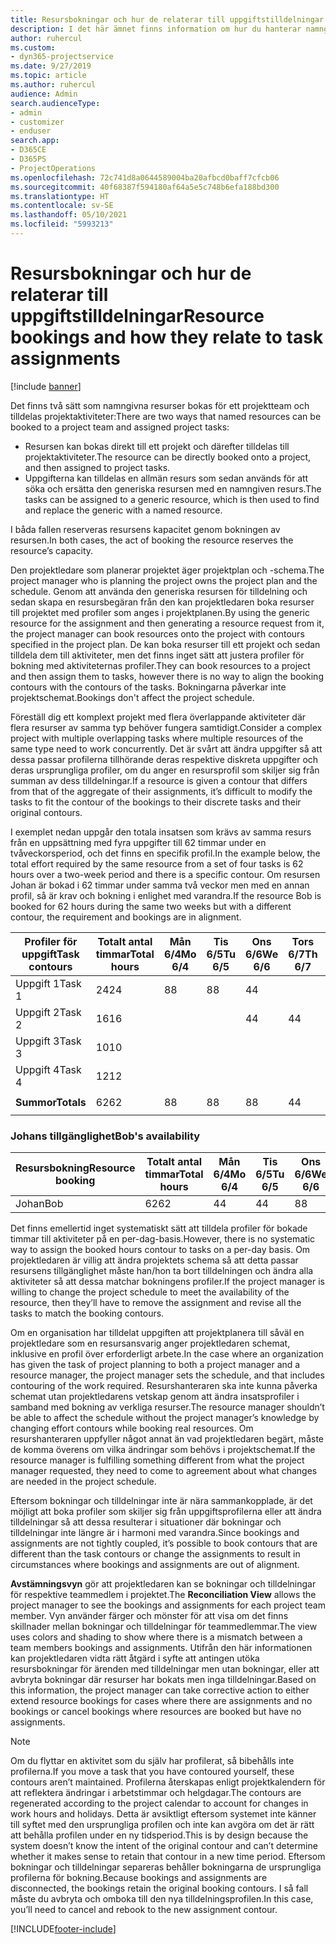 ```yaml
---
title: Resursbokningar och hur de relaterar till uppgiftstilldelningar
description: I det här ämnet finns information om hur du hanterar namngivna resurser, resursbokningar och aktivitetstilldelningar samt hur de relaterar till varandra.
author: ruhercul
ms.custom:
- dyn365-projectservice
ms.date: 9/27/2019
ms.topic: article
ms.author: ruhercul
audience: Admin
search.audienceType:
- admin
- customizer
- enduser
search.app:
- D365CE
- D365PS
- ProjectOperations
ms.openlocfilehash: 72c741d8a0644589004ba20afbcd0baff7cfcb06
ms.sourcegitcommit: 40f68387f594180af64a5e5c748b6efa188bd300
ms.translationtype: HT
ms.contentlocale: sv-SE
ms.lasthandoff: 05/10/2021
ms.locfileid: "5993213"
---
```

# <a name="resource-bookings-and-how-they-relate-to-task-assignments"></a><span data-ttu-id="c41c2-103">Resursbokningar och hur de relaterar till uppgiftstilldelningar</span><span class="sxs-lookup"><span data-stu-id="c41c2-103">Resource bookings and how they relate to task assignments</span></span>

[!include [banner](../includes/psa-now-project-operations.md)]

<span data-ttu-id="c41c2-104">Det finns två sätt som namngivna resurser bokas för ett projektteam och tilldelas projektaktiviteter:</span><span class="sxs-lookup"><span data-stu-id="c41c2-104">There are two ways that named resources can be booked to a project team and assigned project tasks:</span></span>

- <span data-ttu-id="c41c2-105">Resursen kan bokas direkt till ett projekt och därefter tilldelas till projektaktiviteter.</span><span class="sxs-lookup"><span data-stu-id="c41c2-105">The resource can be directly booked onto a project, and then assigned to project tasks.</span></span>
- <span data-ttu-id="c41c2-106">Uppgifterna kan tilldelas en allmän resurs som sedan används för att söka och ersätta den generiska resursen med en namngiven resurs.</span><span class="sxs-lookup"><span data-stu-id="c41c2-106">The tasks can be assigned to a generic resource, which is then used to find and replace the generic with a named resource.</span></span> 

<span data-ttu-id="c41c2-107">I båda fallen reserveras resursens kapacitet genom bokningen av resursen.</span><span class="sxs-lookup"><span data-stu-id="c41c2-107">In both cases, the act of booking the resource reserves the resource’s capacity.</span></span>

<span data-ttu-id="c41c2-108">Den projektledare som planerar projektet äger projektplan och -schema.</span><span class="sxs-lookup"><span data-stu-id="c41c2-108">The project manager who is planning the project owns the project plan and the schedule.</span></span> <span data-ttu-id="c41c2-109">Genom att använda den generiska resursen för tilldelning och sedan skapa en resursbegäran från den kan projektledaren boka resurser till projektet med profiler som anges i projektplanen.</span><span class="sxs-lookup"><span data-stu-id="c41c2-109">By using the generic resource for the assignment and then generating a resource request from it, the project manager can book resources onto the project with contours specified in the project plan.</span></span> <span data-ttu-id="c41c2-110">De kan boka resurser till ett projekt och sedan tilldela dem till aktiviteter, men det finns inget sätt att justera profiler för bokning med aktiviteternas profiler.</span><span class="sxs-lookup"><span data-stu-id="c41c2-110">They can book resources to a project and then assign them to tasks, however there is no way to align the booking contours with the contours of the tasks.</span></span> <span data-ttu-id="c41c2-111">Bokningarna påverkar inte projektschemat.</span><span class="sxs-lookup"><span data-stu-id="c41c2-111">Bookings don't affect the project schedule.</span></span>

<span data-ttu-id="c41c2-112">Föreställ dig ett komplext projekt med flera överlappande aktiviteter där flera resurser av samma typ behöver fungera samtidigt.</span><span class="sxs-lookup"><span data-stu-id="c41c2-112">Consider a complex project with multiple overlapping tasks where multiple resources of the same type need to work concurrently.</span></span> <span data-ttu-id="c41c2-113">Det är svårt att ändra uppgifter så att dessa passar profilerna tillhörande deras respektive diskreta uppgifter och deras ursprungliga profiler, om du anger en resursprofil som skiljer sig från summan av dess tilldelningar.</span><span class="sxs-lookup"><span data-stu-id="c41c2-113">If a resource is given a contour that differs from that of the aggregate of their assignments, it’s difficult to modify the tasks to fit the contour of the bookings to their discrete tasks and their original contours.</span></span>

<span data-ttu-id="c41c2-114">I exemplet nedan uppgår den totala insatsen som krävs av samma resurs från en uppsättning med fyra uppgifter till 62 timmar under en tvåveckorsperiod, och det finns en specifik profil.</span><span class="sxs-lookup"><span data-stu-id="c41c2-114">In the example below, the total effort required by the same resource from a set of four tasks is 62 hours over a two-week period and there is a specific contour.</span></span> <span data-ttu-id="c41c2-115">Om resursen Johan är bokad i 62 timmar under samma två veckor men med en annan profil, så är krav och bokning i enlighet med varandra.</span><span class="sxs-lookup"><span data-stu-id="c41c2-115">If the resource Bob is booked for 62 hours during the same two weeks but with a different contour, the requirement and bookings are in alignment.</span></span>

| <span data-ttu-id="c41c2-116">**Profiler för uppgift**</span><span class="sxs-lookup"><span data-stu-id="c41c2-116">**Task contours**</span></span>    | <span data-ttu-id="c41c2-117">**Totalt antal timmar**</span><span class="sxs-lookup"><span data-stu-id="c41c2-117">**Total hours**</span></span> | <span data-ttu-id="c41c2-118">Mån 6/4</span><span class="sxs-lookup"><span data-stu-id="c41c2-118">Mo 6/4</span></span> | <span data-ttu-id="c41c2-119">Tis 6/5</span><span class="sxs-lookup"><span data-stu-id="c41c2-119">Tu 6/5</span></span> | <span data-ttu-id="c41c2-120">Ons 6/6</span><span class="sxs-lookup"><span data-stu-id="c41c2-120">We 6/6</span></span> | <span data-ttu-id="c41c2-121">Tors 6/7</span><span class="sxs-lookup"><span data-stu-id="c41c2-121">Th 6/7</span></span> | <span data-ttu-id="c41c2-122">Fre 6/8</span><span class="sxs-lookup"><span data-stu-id="c41c2-122">Fr 6/8</span></span> | <span data-ttu-id="c41c2-123">Lör 6/9</span><span class="sxs-lookup"><span data-stu-id="c41c2-123">Sa 6/9</span></span> | <span data-ttu-id="c41c2-124">Sön 6/10</span><span class="sxs-lookup"><span data-stu-id="c41c2-124">Su 6/10</span></span> | <span data-ttu-id="c41c2-125">Mån 6/11</span><span class="sxs-lookup"><span data-stu-id="c41c2-125">Mo 6/11</span></span> | <span data-ttu-id="c41c2-126">Tis 6/12</span><span class="sxs-lookup"><span data-stu-id="c41c2-126">Tu 6/12</span></span> | <span data-ttu-id="c41c2-127">Ons 6/13</span><span class="sxs-lookup"><span data-stu-id="c41c2-127">We 6/13</span></span> | <span data-ttu-id="c41c2-128">Tors 6/14</span><span class="sxs-lookup"><span data-stu-id="c41c2-128">Th 6/14</span></span> | <span data-ttu-id="c41c2-129">Fre 6/15</span><span class="sxs-lookup"><span data-stu-id="c41c2-129">Fr 6/15</span></span> |
|----------------------|-----------------|--------|--------|--------|--------|--------|--------|---------|---------|---------|---------|---------|---------|
| <span data-ttu-id="c41c2-130">Uppgift 1</span><span class="sxs-lookup"><span data-stu-id="c41c2-130">Task 1</span></span>               | <span data-ttu-id="c41c2-131">24</span><span class="sxs-lookup"><span data-stu-id="c41c2-131">24</span></span>              | <span data-ttu-id="c41c2-132">8</span><span class="sxs-lookup"><span data-stu-id="c41c2-132">8</span></span>      | <span data-ttu-id="c41c2-133">8</span><span class="sxs-lookup"><span data-stu-id="c41c2-133">8</span></span>      | <span data-ttu-id="c41c2-134">4</span><span class="sxs-lookup"><span data-stu-id="c41c2-134">4</span></span>      |        |        |        |         |         |         | <span data-ttu-id="c41c2-135">4</span><span class="sxs-lookup"><span data-stu-id="c41c2-135">4</span></span>       |         |         |
| <span data-ttu-id="c41c2-136">Uppgift 2</span><span class="sxs-lookup"><span data-stu-id="c41c2-136">Task 2</span></span>               | <span data-ttu-id="c41c2-137">16</span><span class="sxs-lookup"><span data-stu-id="c41c2-137">16</span></span>              |        |        | <span data-ttu-id="c41c2-138">4</span><span class="sxs-lookup"><span data-stu-id="c41c2-138">4</span></span>      | <span data-ttu-id="c41c2-139">4</span><span class="sxs-lookup"><span data-stu-id="c41c2-139">4</span></span>      |        |        |         | <span data-ttu-id="c41c2-140">8</span><span class="sxs-lookup"><span data-stu-id="c41c2-140">8</span></span>       |         |         |         |         |
| <span data-ttu-id="c41c2-141">Uppgift 3</span><span class="sxs-lookup"><span data-stu-id="c41c2-141">Task 3</span></span>               | <span data-ttu-id="c41c2-142">10</span><span class="sxs-lookup"><span data-stu-id="c41c2-142">10</span></span>              |        |        |        |        | <span data-ttu-id="c41c2-143">4</span><span class="sxs-lookup"><span data-stu-id="c41c2-143">4</span></span>      |        |         |         | <span data-ttu-id="c41c2-144">4</span><span class="sxs-lookup"><span data-stu-id="c41c2-144">4</span></span>       |         | <span data-ttu-id="c41c2-145">2</span><span class="sxs-lookup"><span data-stu-id="c41c2-145">2</span></span>       |         |
| <span data-ttu-id="c41c2-146">Uppgift 4</span><span class="sxs-lookup"><span data-stu-id="c41c2-146">Task 4</span></span>               | <span data-ttu-id="c41c2-147">12</span><span class="sxs-lookup"><span data-stu-id="c41c2-147">12</span></span>              |        |        |        |        |        |        |         |         |         | <span data-ttu-id="c41c2-148">4</span><span class="sxs-lookup"><span data-stu-id="c41c2-148">4</span></span>       |         | <span data-ttu-id="c41c2-149">8</span><span class="sxs-lookup"><span data-stu-id="c41c2-149">8</span></span>       |
|                      |                 |        |        |        |        |        |        |         |         |         |         |         |         |
| <span data-ttu-id="c41c2-150">**Summor**</span><span class="sxs-lookup"><span data-stu-id="c41c2-150">**Totals**</span></span>           | <span data-ttu-id="c41c2-151">62</span><span class="sxs-lookup"><span data-stu-id="c41c2-151">62</span></span>              | <span data-ttu-id="c41c2-152">8</span><span class="sxs-lookup"><span data-stu-id="c41c2-152">8</span></span>      | <span data-ttu-id="c41c2-153">8</span><span class="sxs-lookup"><span data-stu-id="c41c2-153">8</span></span>      | <span data-ttu-id="c41c2-154">8</span><span class="sxs-lookup"><span data-stu-id="c41c2-154">8</span></span>      | <span data-ttu-id="c41c2-155">4</span><span class="sxs-lookup"><span data-stu-id="c41c2-155">4</span></span>      | <span data-ttu-id="c41c2-156">4</span><span class="sxs-lookup"><span data-stu-id="c41c2-156">4</span></span>      |        |         | <span data-ttu-id="c41c2-157">8</span><span class="sxs-lookup"><span data-stu-id="c41c2-157">8</span></span>       | <span data-ttu-id="c41c2-158">4</span><span class="sxs-lookup"><span data-stu-id="c41c2-158">4</span></span>       | <span data-ttu-id="c41c2-159">8</span><span class="sxs-lookup"><span data-stu-id="c41c2-159">8</span></span>       | <span data-ttu-id="c41c2-160">2</span><span class="sxs-lookup"><span data-stu-id="c41c2-160">2</span></span>       | <span data-ttu-id="c41c2-161">8</span><span class="sxs-lookup"><span data-stu-id="c41c2-161">8</span></span>       |
|                      |                 |        |        |        |        |        |        |         |         |         |         |

### <a name="bobs-availability"></a><span data-ttu-id="c41c2-162">Johans tillgänglighet</span><span class="sxs-lookup"><span data-stu-id="c41c2-162">Bob's availability</span></span>
| <span data-ttu-id="c41c2-163">**Resursbokning**</span><span class="sxs-lookup"><span data-stu-id="c41c2-163">**Resource   booking**</span></span> | <span data-ttu-id="c41c2-164">**Totalt antal timmar**</span><span class="sxs-lookup"><span data-stu-id="c41c2-164">**Total hours**</span></span> | <span data-ttu-id="c41c2-165">Mån 6/4</span><span class="sxs-lookup"><span data-stu-id="c41c2-165">Mo 6/4</span></span> | <span data-ttu-id="c41c2-166">Tis 6/5</span><span class="sxs-lookup"><span data-stu-id="c41c2-166">Tu 6/5</span></span> | <span data-ttu-id="c41c2-167">Ons 6/6</span><span class="sxs-lookup"><span data-stu-id="c41c2-167">We 6/6</span></span> | <span data-ttu-id="c41c2-168">Tors 6/7</span><span class="sxs-lookup"><span data-stu-id="c41c2-168">Th 6/7</span></span> | <span data-ttu-id="c41c2-169">Fre 6/8</span><span class="sxs-lookup"><span data-stu-id="c41c2-169">Fr 6/8</span></span> | <span data-ttu-id="c41c2-170">Lör 6/9</span><span class="sxs-lookup"><span data-stu-id="c41c2-170">Sa 6/9</span></span> | <span data-ttu-id="c41c2-171">Sön 6/10</span><span class="sxs-lookup"><span data-stu-id="c41c2-171">Su 6/10</span></span> | <span data-ttu-id="c41c2-172">Mån 6/11</span><span class="sxs-lookup"><span data-stu-id="c41c2-172">Mo 6/11</span></span> | <span data-ttu-id="c41c2-173">Tis 6/12</span><span class="sxs-lookup"><span data-stu-id="c41c2-173">Tu 6/12</span></span> | <span data-ttu-id="c41c2-174">Ons 6/13</span><span class="sxs-lookup"><span data-stu-id="c41c2-174">We 6/13</span></span> | <span data-ttu-id="c41c2-175">Tors 6/14</span><span class="sxs-lookup"><span data-stu-id="c41c2-175">Th 6/14</span></span> | <span data-ttu-id="c41c2-176">Fre 6/15</span><span class="sxs-lookup"><span data-stu-id="c41c2-176">Fr 6/15</span></span> |
|------------------------|-----------------|--------|--------|--------|--------|--------|--------|---------|---------|---------|---------|---------|---------|
| <span data-ttu-id="c41c2-177">Johan</span><span class="sxs-lookup"><span data-stu-id="c41c2-177">Bob</span></span>                    | <span data-ttu-id="c41c2-178">62</span><span class="sxs-lookup"><span data-stu-id="c41c2-178">62</span></span>              | <span data-ttu-id="c41c2-179">4</span><span class="sxs-lookup"><span data-stu-id="c41c2-179">4</span></span>      | <span data-ttu-id="c41c2-180">4</span><span class="sxs-lookup"><span data-stu-id="c41c2-180">4</span></span>      | <span data-ttu-id="c41c2-181">8</span><span class="sxs-lookup"><span data-stu-id="c41c2-181">8</span></span>      | <span data-ttu-id="c41c2-182">8</span><span class="sxs-lookup"><span data-stu-id="c41c2-182">8</span></span>      | <span data-ttu-id="c41c2-183">8</span><span class="sxs-lookup"><span data-stu-id="c41c2-183">8</span></span>      |        |         | <span data-ttu-id="c41c2-184">4</span><span class="sxs-lookup"><span data-stu-id="c41c2-184">4</span></span>       | <span data-ttu-id="c41c2-185">4</span><span class="sxs-lookup"><span data-stu-id="c41c2-185">4</span></span>       | <span data-ttu-id="c41c2-186">8</span><span class="sxs-lookup"><span data-stu-id="c41c2-186">8</span></span>       | <span data-ttu-id="c41c2-187">8</span><span class="sxs-lookup"><span data-stu-id="c41c2-187">8</span></span>       | <span data-ttu-id="c41c2-188">6</span><span class="sxs-lookup"><span data-stu-id="c41c2-188">6</span></span>       |

<span data-ttu-id="c41c2-189">Det finns emellertid inget systematiskt sätt att tilldela profiler för bokade timmar till aktiviteter på en per-dag-basis.</span><span class="sxs-lookup"><span data-stu-id="c41c2-189">However, there is no systematic way to assign the booked hours contour to tasks on a per-day basis.</span></span> <span data-ttu-id="c41c2-190">Om projektledaren är villig att ändra projektets schema så att detta passar resursens tillgänglighet måste han/hon ta bort tilldelningen och ändra alla aktiviteter så att dessa matchar bokningens profiler.</span><span class="sxs-lookup"><span data-stu-id="c41c2-190">If the project manager is willing to change the project schedule to meet the availability of the resource, then they’ll have to remove the assignment and revise all the tasks to match the booking contours.</span></span>

<span data-ttu-id="c41c2-191">Om en organisation har tilldelat uppgiften att projektplanera till såväl en projektledare som en resursansvarig anger projektledaren schemat, inklusive en profil över erforderligt arbete.</span><span class="sxs-lookup"><span data-stu-id="c41c2-191">In the case where an organization has given the task of project planning to both a project manager and a resource manager, the project manager sets the schedule, and that includes contouring of the work required.</span></span> <span data-ttu-id="c41c2-192">Resurshanteraren ska inte kunna påverka schemat utan projektledarens vetskap genom att ändra insatsprofiler i samband med bokning av verkliga resurser.</span><span class="sxs-lookup"><span data-stu-id="c41c2-192">The resource manager shouldn’t be able to affect the schedule without the project manager’s knowledge by changing effort contours while booking real resources.</span></span> <span data-ttu-id="c41c2-193">Om resurshanteraren uppfyller något annat än vad projektledaren begärt, måste de komma överens om vilka ändringar som behövs i projektschemat.</span><span class="sxs-lookup"><span data-stu-id="c41c2-193">If the resource manager is fulfilling something different from what the project manager requested, they need to come to agreement about what changes are needed in the project schedule.</span></span>

<span data-ttu-id="c41c2-194">Eftersom bokningar och tilldelningar inte är nära sammankopplade, är det möjligt att boka profiler som skiljer sig från uppgiftsprofilerna eller att ändra tilldelningar så att dessa resulterar i situationer där bokningar och tilldelningar inte längre är i harmoni med varandra.</span><span class="sxs-lookup"><span data-stu-id="c41c2-194">Since bookings and assignments are not tightly coupled, it’s possible to book contours that are different than the task contours or change the assignments to result in circumstances where bookings and assignments are out of alignment.</span></span>

<span data-ttu-id="c41c2-195">**Avstämningsvyn** gör att projektledaren kan se bokningar och tilldelningar för respektive teammedlem i projektet.</span><span class="sxs-lookup"><span data-stu-id="c41c2-195">The **Reconciliation View** allows the project manager to see the bookings and assignments for each project team member.</span></span> <span data-ttu-id="c41c2-196">Vyn använder färger och mönster för att visa om det finns skillnader mellan bokningar och tilldelningar för teammedlemmar.</span><span class="sxs-lookup"><span data-stu-id="c41c2-196">The view uses colors and shading to show where there is a mismatch between a team members bookings and assignments.</span></span> <span data-ttu-id="c41c2-197">Utifrån den här informationen kan projektledaren vidta rätt åtgärd i syfte att antingen utöka resursbokningar för ärenden med tilldelningar men utan bokningar, eller att avbryta bokningar där resurser har bokats men inga tilldelningar.</span><span class="sxs-lookup"><span data-stu-id="c41c2-197">Based on this information, the project manager can take corrective action to either extend resource bookings for cases where there are assignments and no bookings or cancel bookings where resources are booked but have no assignments.</span></span>

> [!NOTE]
> <span data-ttu-id="c41c2-198">Om du flyttar en aktivitet som du själv har profilerat, så bibehålls inte profilerna.</span><span class="sxs-lookup"><span data-stu-id="c41c2-198">If you move a task that you have contoured yourself, these contours aren’t maintained.</span></span> <span data-ttu-id="c41c2-199">Profilerna återskapas enligt projektkalendern för att reflektera ändringar i arbetstimmar och helgdagar.</span><span class="sxs-lookup"><span data-stu-id="c41c2-199">The contours are regenerated according to the project calendar to account for changes in work hours and holidays.</span></span> <span data-ttu-id="c41c2-200">Detta är avsiktligt eftersom systemet inte känner till syftet med den ursprungliga profilen och inte kan avgöra om det är rätt att behålla profilen under en ny tidsperiod.</span><span class="sxs-lookup"><span data-stu-id="c41c2-200">This is by design because the system doesn’t know the intent of the original contour and can’t determine whether it makes sense to retain that contour in a new time period.</span></span> <span data-ttu-id="c41c2-201">Eftersom bokningar och tilldelningar separeras behåller bokningarna de ursprungliga profilerna för bokning.</span><span class="sxs-lookup"><span data-stu-id="c41c2-201">Because bookings and assignments are disconnected, the bookings retain the original booking contours.</span></span> <span data-ttu-id="c41c2-202">I så fall måste du avbryta och omboka till den nya tilldelningsprofilen.</span><span class="sxs-lookup"><span data-stu-id="c41c2-202">In this case, you’ll need to cancel and rebook to the new assignment contour.</span></span>



[!INCLUDE[footer-include](../includes/footer-banner.md)]
